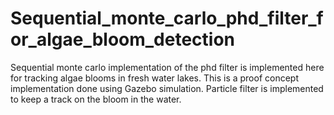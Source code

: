 # Sequential_monte_carlo_phd_filter_for_algae_bloom_detection
Sequential monte carlo implementation of the phd filter is implemented here for tracking algae blooms in fresh water lakes. This is a proof concept implementation done using Gazebo simulation. Particle filter is implemented to keep a track on the bloom in the water.
